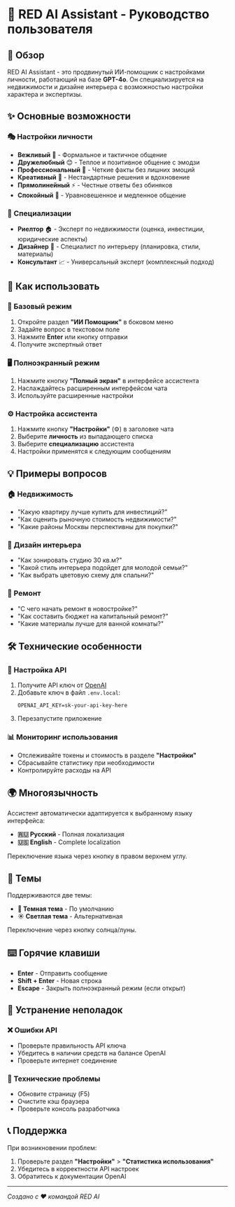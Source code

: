 # 🤖 RED AI Assistant - Руководство пользователя

## 🌟 Обзор

RED AI Assistant - это продвинутый ИИ-помощник с настройками личности, работающий на базе **GPT-4o**. Он специализируется на недвижимости и дизайне интерьера с возможностью настройки характера и экспертизы.

## ✨ Основные возможности

### 🎭 Настройки личности
- **Вежливый** 🎩 - Формальное и тактичное общение
- **Дружелюбный** 😊 - Теплое и позитивное общение с эмодзи
- **Профессиональный** 💼 - Четкие факты без лишних эмоций
- **Креативный** 🎨 - Нестандартные решения и вдохновение
- **Прямолинейный** ⚡ - Честные ответы без обиняков
- **Спокойный** 🧘 - Уравновешенное и медленное общение

### 🎯 Специализации
- **Риелтор** 🏠 - Эксперт по недвижимости (оценка, инвестиции, юридические аспекты)
- **Дизайнер** 🎨 - Специалист по интерьеру (планировка, стили, материалы)
- **Консультант** 📈 - Универсальный эксперт (комплексный подход)

## 🚀 Как использовать

### 📱 Базовый режим
1. Откройте раздел **"ИИ Помощник"** в боковом меню
2. Задайте вопрос в текстовом поле
3. Нажмите **Enter** или кнопку отправки
4. Получите экспертный ответ

### 🖥️ Полноэкранный режим
1. Нажмите кнопку **"Полный экран"** в интерфейсе ассистента
2. Наслаждайтесь расширенным интерфейсом чата
3. Используйте расширенные настройки

### ⚙️ Настройка ассистента
1. Нажмите кнопку **"Настройки"** (⚙️) в заголовке чата
2. Выберите **личность** из выпадающего списка
3. Выберите **специализацию** ассистента
4. Настройки применятся к следующим сообщениям

## 💡 Примеры вопросов

### 🏠 Недвижимость
- "Какую квартиру лучше купить для инвестиций?"
- "Как оценить рыночную стоимость недвижимости?"
- "Какие районы Москвы перспективны для покупки?"

### 🎨 Дизайн интерьера
- "Как зонировать студию 30 кв.м?"
- "Какой стиль интерьера подойдет для молодой семьи?"
- "Как выбрать цветовую схему для спальни?"

### 🔨 Ремонт
- "С чего начать ремонт в новостройке?"
- "Как составить бюджет на капитальный ремонт?"
- "Какие материалы лучше для ванной комнаты?"

## 🛠️ Технические особенности

### 🔑 Настройка API
1. Получите API ключ от [OpenAI](https://platform.openai.com/)
2. Добавьте ключ в файл `.env.local`:
   ```
   OPENAI_API_KEY=sk-your-api-key-here
   ```
3. Перезапустите приложение

### 📊 Мониторинг использования
- Отслеживайте токены и стоимость в разделе **"Настройки"**
- Сбрасывайте статистику при необходимости
- Контролируйте расходы на API

## 🌍 Многоязычность

Ассистент автоматически адаптируется к выбранному языку интерфейса:
- **🇷🇺 Русский** - Полная локализация
- **🇺🇸 English** - Complete localization

Переключение языка через кнопку в правом верхнем углу.

## 🎨 Темы

Поддерживаются две темы:
- **🌙 Темная тема** - По умолчанию
- **☀️ Светлая тема** - Альтернативная

Переключение через кнопку солнца/луны.

## ⌨️ Горячие клавиши

- **Enter** - Отправить сообщение
- **Shift + Enter** - Новая строка
- **Escape** - Закрыть полноэкранный режим (если открыт)

## 🔧 Устранение неполадок

### ❌ Ошибки API
- Проверьте правильность API ключа
- Убедитесь в наличии средств на балансе OpenAI
- Проверьте интернет соединение

### 🐛 Технические проблемы
- Обновите страницу (F5)
- Очистите кэш браузера
- Проверьте консоль разработчика

## 📞 Поддержка

При возникновении проблем:
1. Проверьте раздел **"Настройки"** > **"Статистика использования"**
2. Убедитесь в корректности API настроек
3. Обратитесь к документации OpenAI

---

*Создано с ❤️ командой RED AI* 